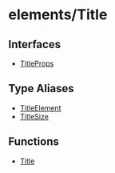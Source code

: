 # elements/Title

## Interfaces

- [TitleProps](interfaces/TitleProps.md)

## Type Aliases

- [TitleElement](type-aliases/TitleElement.md)
- [TitleSize](type-aliases/TitleSize.md)

## Functions

- [Title](functions/Title.md)
